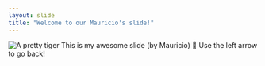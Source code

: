 ```yaml
---
layout: slide
title: "Welcome to our Mauricio's slide!"
---
```

![A pretty tiger](https://upload.wikimedia.org/wikipedia/commons/5/56/Tiger.50.jpg)
This is my awesome slide (by Mauricio) :tada:
Use the left arrow to go back!
